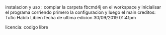 

instalacion y uso : compiar la carpeta fbcmd4j en el workspace y inicialisar el programa corriendo primero la configuracion y luego el main 
creditos: Tufic Habib Libien fecha de ultima edicion 30/09/2019 01:41pm

licencia: codigo libre
